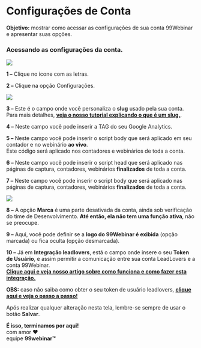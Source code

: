 # Configurações de Conta

**Objetivo:** mostrar como acessar as configurações de sua conta 99Webinar e apresentar suas opções.

### **Acessando as configurações da conta.**

![](https://legado.leadlovers.site/wp-content/uploads/2019/04/0-1024x493.png)

**1 –** Clique no ícone com as letras.

**2 –** Clique na opção Configurações.

![](https://legado.leadlovers.site/wp-content/uploads/2019/04/2-1-1024x491.png)

**3 –** Este é o campo onde você personaliza o **slug** usado pela sua conta. Para mais detalhes, [**veja o nosso tutorial explicando o que é um slug.**](https://suporte.love/slug/).

**4 –** Neste campo você pode inserir a TAG do seu Google Analytics.

**5 –** Neste campo você pode inserir o script body que será aplicado em seu contador e no webinário **ao vivo**.\
Este código será aplicado nos contadores e webinários de toda a conta.

**6 –** Neste campo você pode inserir o script head que será aplicado nas páginas de captura, contadores, webinários **finalizados** de toda a conta.

**7 –** Neste campo você pode inserir o script body que será aplicado nas páginas de captura, contadores, webinários **finalizados** de toda a conta.

![](https://legado.leadlovers.site/wp-content/uploads/2019/04/2-2-1024x493.png)

**8 –** A opção **Marca** é uma parte desativada da conta, ainda sob verificação do time de Desenvolvimento. **Até então, ela não tem uma função ativa**, não se preocupe.

**9 –** Aqui, você pode definir se a **logo do 99Webinar é exibida** (opção marcada) ou fica oculta (opção desmarcada).

**10 –** Já em **Integração leadlovers**, está o campo onde insere o seu **Token de Usuário**, e assim permitir a comunicação entre sua conta LeadLovers e a conta 99Webinar.\
[**Clique aqui e veja nosso artigo sobre como funciona e como fazer esta integração.**](https://suporte.love/integracao-99-ll/)

**OBS:** caso não saiba como obter o seu token de usuário leadlovers, [**clique aqui e veja o passo a passo!**](https://suporte.love/como-localizar-o-seu-token-pessoal-na-leadlovers/)

Após realizar qualquer alteração nesta tela, lembre-se sempre de usar o botão **Salvar**.

**É isso, terminamos por aqui!**\
com amor ❤\
equipe **99webinar™**
